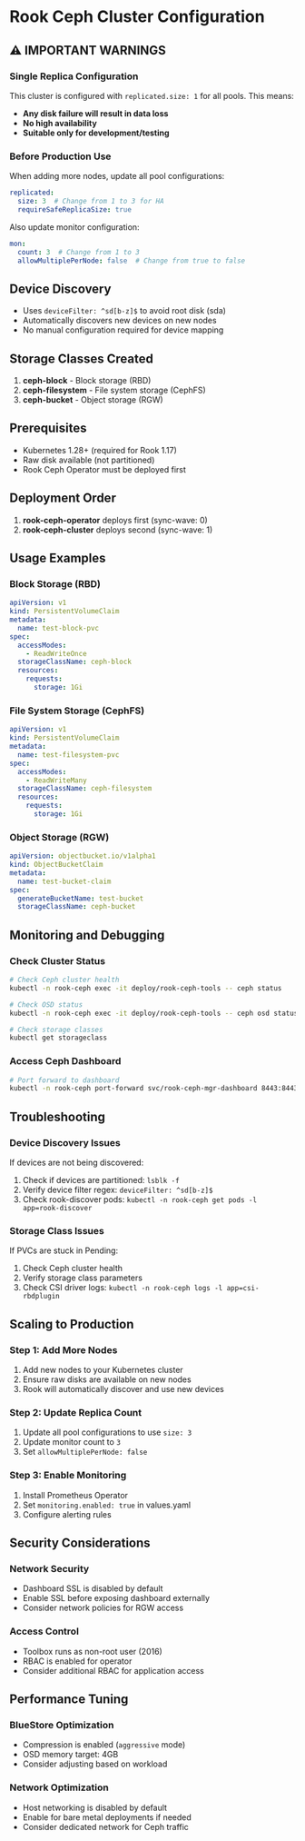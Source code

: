 # Rook Ceph Cluster Configuration

## ⚠️ IMPORTANT WARNINGS

### Single Replica Configuration
This cluster is configured with `replicated.size: 1` for all pools. This means:
- **Any disk failure will result in data loss**
- **No high availability**
- **Suitable only for development/testing**

### Before Production Use
When adding more nodes, update all pool configurations:

```yaml
replicated:
  size: 3  # Change from 1 to 3 for HA
  requireSafeReplicaSize: true
```

Also update monitor configuration:
```yaml
mon:
  count: 3  # Change from 1 to 3
  allowMultiplePerNode: false  # Change from true to false
```

## Device Discovery
- Uses `deviceFilter: ^sd[b-z]$` to avoid root disk (sda)
- Automatically discovers new devices on new nodes
- No manual configuration required for device mapping

## Storage Classes Created
1. **ceph-block** - Block storage (RBD)
2. **ceph-filesystem** - File system storage (CephFS)
3. **ceph-bucket** - Object storage (RGW)

## Prerequisites
- Kubernetes 1.28+ (required for Rook 1.17)
- Raw disk available (not partitioned)
- Rook Ceph Operator must be deployed first

## Deployment Order
1. **rook-ceph-operator** deploys first (sync-wave: 0)
2. **rook-ceph-cluster** deploys second (sync-wave: 1)

## Usage Examples

### Block Storage (RBD)
```yaml
apiVersion: v1
kind: PersistentVolumeClaim
metadata:
  name: test-block-pvc
spec:
  accessModes:
    - ReadWriteOnce
  storageClassName: ceph-block
  resources:
    requests:
      storage: 1Gi
```

### File System Storage (CephFS)
```yaml
apiVersion: v1
kind: PersistentVolumeClaim
metadata:
  name: test-filesystem-pvc
spec:
  accessModes:
    - ReadWriteMany
  storageClassName: ceph-filesystem
  resources:
    requests:
      storage: 1Gi
```

### Object Storage (RGW)
```yaml
apiVersion: objectbucket.io/v1alpha1
kind: ObjectBucketClaim
metadata:
  name: test-bucket-claim
spec:
  generateBucketName: test-bucket
  storageClassName: ceph-bucket
```

## Monitoring and Debugging

### Check Cluster Status
```bash
# Check Ceph cluster health
kubectl -n rook-ceph exec -it deploy/rook-ceph-tools -- ceph status

# Check OSD status
kubectl -n rook-ceph exec -it deploy/rook-ceph-tools -- ceph osd status

# Check storage classes
kubectl get storageclass
```

### Access Ceph Dashboard
```bash
# Port forward to dashboard
kubectl -n rook-ceph port-forward svc/rook-ceph-mgr-dashboard 8443:8443
```

## Troubleshooting

### Device Discovery Issues
If devices are not being discovered:
1. Check if devices are partitioned: `lsblk -f`
2. Verify device filter regex: `deviceFilter: ^sd[b-z]$`
3. Check rook-discover pods: `kubectl -n rook-ceph get pods -l app=rook-discover`

### Storage Class Issues
If PVCs are stuck in Pending:
1. Check Ceph cluster health
2. Verify storage class parameters
3. Check CSI driver logs: `kubectl -n rook-ceph logs -l app=csi-rbdplugin`

## Scaling to Production

### Step 1: Add More Nodes
1. Add new nodes to your Kubernetes cluster
2. Ensure raw disks are available on new nodes
3. Rook will automatically discover and use new devices

### Step 2: Update Replica Count
1. Update all pool configurations to use `size: 3`
2. Update monitor count to `3`
3. Set `allowMultiplePerNode: false`

### Step 3: Enable Monitoring
1. Install Prometheus Operator
2. Set `monitoring.enabled: true` in values.yaml
3. Configure alerting rules

## Security Considerations

### Network Security
- Dashboard SSL is disabled by default
- Enable SSL before exposing dashboard externally
- Consider network policies for RGW access

### Access Control
- Toolbox runs as non-root user (2016)
- RBAC is enabled for operator
- Consider additional RBAC for application access

## Performance Tuning

### BlueStore Optimization
- Compression is enabled (`aggressive` mode)
- OSD memory target: 4GB
- Consider adjusting based on workload

### Network Optimization
- Host networking is disabled by default
- Enable for bare metal deployments if needed
- Consider dedicated network for Ceph traffic 